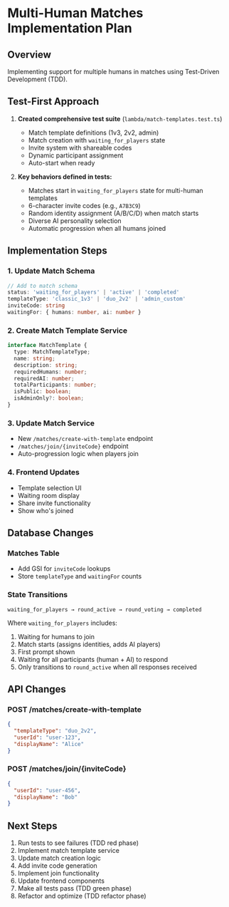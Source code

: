 # Multi-Human Matches Implementation Plan

## Overview

Implementing support for multiple humans in matches using Test-Driven Development (TDD).

## Test-First Approach

1. **Created comprehensive test suite** (`lambda/match-templates.test.ts`)

   - Match template definitions (1v3, 2v2, admin)
   - Match creation with `waiting_for_players` state
   - Invite system with shareable codes
   - Dynamic participant assignment
   - Auto-start when ready

2. **Key behaviors defined in tests:**
   - Matches start in `waiting_for_players` state for multi-human templates
   - 6-character invite codes (e.g., `A7B3C9`)
   - Random identity assignment (A/B/C/D) when match starts
   - Diverse AI personality selection
   - Automatic progression when all humans joined

## Implementation Steps

### 1. Update Match Schema

```typescript
// Add to match schema
status: 'waiting_for_players' | 'active' | 'completed'
templateType: 'classic_1v3' | 'duo_2v2' | 'admin_custom'
inviteCode: string
waitingFor: { humans: number, ai: number }
```

### 2. Create Match Template Service

```typescript
interface MatchTemplate {
  type: MatchTemplateType;
  name: string;
  description: string;
  requiredHumans: number;
  requiredAI: number;
  totalParticipants: number;
  isPublic: boolean;
  isAdminOnly?: boolean;
}
```

### 3. Update Match Service

- New `/matches/create-with-template` endpoint
- `/matches/join/{inviteCode}` endpoint
- Auto-progression logic when players join

### 4. Frontend Updates

- Template selection UI
- Waiting room display
- Share invite functionality
- Show who's joined

## Database Changes

### Matches Table

- Add GSI for `inviteCode` lookups
- Store `templateType` and `waitingFor` counts

### State Transitions

```
waiting_for_players → round_active → round_voting → completed
```

Where `waiting_for_players` includes:

1. Waiting for humans to join
2. Match starts (assigns identities, adds AI players)
3. First prompt shown
4. Waiting for all participants (human + AI) to respond
5. Only transitions to `round_active` when all responses received

## API Changes

### POST /matches/create-with-template

```json
{
  "templateType": "duo_2v2",
  "userId": "user-123",
  "displayName": "Alice"
}
```

### POST /matches/join/{inviteCode}

```json
{
  "userId": "user-456",
  "displayName": "Bob"
}
```

## Next Steps

1. Run tests to see failures (TDD red phase)
2. Implement match template service
3. Update match creation logic
4. Add invite code generation
5. Implement join functionality
6. Update frontend components
7. Make all tests pass (TDD green phase)
8. Refactor and optimize (TDD refactor phase)
